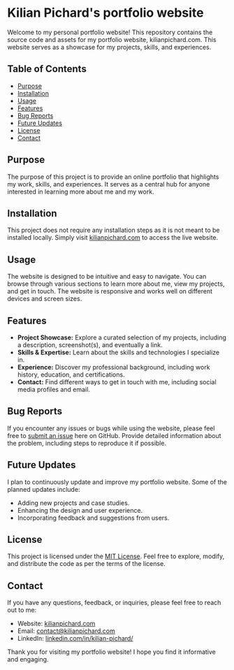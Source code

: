 # Kilian Pichard's portfolio website

Welcome to my personal portfolio website! This repository contains the source code and assets for my portfolio website, kilianpichard.com. This website serves as a showcase for my projects, skills, and experiences.

## Table of Contents
- [Purpose](#purpose)
- [Installation](#installation)
- [Usage](#usage)
- [Features](#features)
- [Bug Reports](#bug-reports)
- [Future Updates](#future-updates)
- [License](#license)
- [Contact](#contact)

## Purpose
The purpose of this project is to provide an online portfolio that highlights my work, skills, and experiences. It serves as a central hub for anyone interested in learning more about me and my work.

## Installation
This project does not require any installation steps as it is not meant to be installed locally. Simply visit [kilianpichard.com](https://kilianpichard.com) to access the live website.

## Usage
The website is designed to be intuitive and easy to navigate. You can browse through various sections to learn more about me, view my projects, and get in touch. The website is responsive and works well on different devices and screen sizes.

## Features
- **Project Showcase:** Explore a curated selection of my projects, including a description, screenshot(s), and eventually a link.
- **Skills & Expertise:** Learn about the skills and technologies I specialize in.
- **Experience:** Discover my professional background, including work history, education, and certifications.
- **Contact:** Find different ways to get in touch with me, including social media profiles and email.

## Bug Reports
If you encounter any issues or bugs while using the website, please feel free to [submit an issue](https://github.com/your-username/kilianpichard.com/issues) here on GitHub. Provide detailed information about the problem, including steps to reproduce it if possible.

## Future Updates
I plan to continuously update and improve my portfolio website. Some of the planned updates include:
- Adding new projects and case studies.
- Enhancing the design and user experience.
- Incorporating feedback and suggestions from users.

## License
This project is licensed under the [MIT License](LICENSE). Feel free to explore, modify, and distribute the code as per the terms of the license.

## Contact
If you have any questions, feedback, or inquiries, please feel free to reach out to me:
- Website: [kilianpichard.com](https://kilianpichard.com/)
- Email: [contact@kilianpichard.com](mailto:contact@kilianpichard.com)
- LinkedIn: [linkedin.com/in/kilian-pichard/](https://www.linkedin.com/in/kilian-pichard/)

Thank you for visiting my portfolio website! I hope you find it informative and engaging.